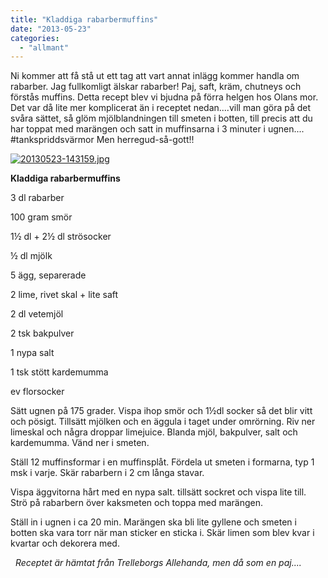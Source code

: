 ```yaml
---
title: "Kladdiga rabarbermuffins"
date: "2013-05-23"
categories: 
  - "allmant"
---
```


Ni kommer att få stå ut ett tag att vart annat inlägg kommer handla om rabarber. Jag fullkomligt älskar rabarber! Paj, saft, kräm, chutneys och förstås muffins. Detta recept blev vi bjudna på förra helgen hos Olans mor. Det var då lite mer komplicerat än i receptet nedan....vill man göra på det svåra sättet, så glöm mjölblandningen till smeten i botten, till precis att du har toppat med marängen och satt in muffinsarna i 3 minuter i ugnen.... #tankspriddsvärmor Men herregud-så-gott!!  
  
[![20130523-143159.jpg](/static/img/20130523-143159.jpg)](http://import.local/wp-content/uploads/2013/05/20130523-143159.jpg)

**Kladdiga rabarbermuffins**

3 dl rabarber

100 gram smör

1½ dl + 2½ dl strösocker

½ dl mjölk

5 ägg, separerade

2 lime, rivet skal + lite saft

2 dl vetemjöl

2 tsk bakpulver

1 nypa salt

1 tsk stött kardemumma

ev florsocker

Sätt ugnen på 175 grader. Vispa ihop smör och 1½dl socker så det blir vitt och pösigt. Tillsätt mjölken och en äggula i taget under omrörning. Riv ner limeskal och några droppar limejuice. Blanda mjöl, bakpulver, salt och kardemumma. Vänd ner i smeten.

Ställ 12 muffinsformar i en muffinsplåt. Fördela ut smeten i formarna, typ 1 msk i varje. Skär rabarbern i 2 cm långa stavar.

Vispa äggvitorna hårt med en nypa salt. tillsätt sockret och vispa lite till. Strö på rabarbern över kaksmeten och toppa med marängen.

Ställ in i ugnen i ca 20 min. Marängen ska bli lite gyllene och smeten i botten ska vara torr när man sticker en sticka i. Skär limen som blev kvar i kvartar och dekorera med.

  _Receptet är hämtat från Trelleborgs Allehanda, men då som en paj...._
